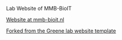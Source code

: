 Lab Website of MMB-BioIT


[Website at mmb-bioit.nl](www.mmb-bioit.nl)


[Forked from the Greene lab website template](https://github.com/greenelab/lab-website-template)


